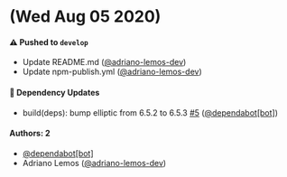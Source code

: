 # (Wed Aug 05 2020)

#### ⚠️ Pushed to `develop`

- Update README.md ([@adriano-lemos-dev](https://github.com/adriano-lemos-dev))
- Update npm-publish.yml ([@adriano-lemos-dev](https://github.com/adriano-lemos-dev))

#### 🔩 Dependency Updates

- build(deps): bump elliptic from 6.5.2 to 6.5.3 [#5](https://github.com/adriano-lemos-dev/react-starter/pull/5) ([@dependabot[bot]](https://github.com/dependabot[bot]))

#### Authors: 2

- [@dependabot[bot]](https://github.com/dependabot[bot])
- Adriano Lemos ([@adriano-lemos-dev](https://github.com/adriano-lemos-dev))
